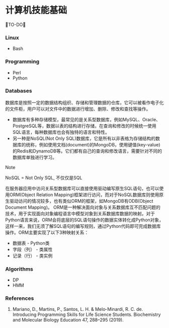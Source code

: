 # 计算机技能基础
🐘TO-DO🐘

### Linux
* Bash

### Programming
* Perl
* Python

### Databases
数据库是按照一定的数据结构组织、存储和管理数据的仓库，它可以被看作电子化的文件柜，用户可以对文件中的数据进行增加、删除、修改和查找等操作。
* 数据库有多种存储模型，最常见的是关系型数据库，例如MySQL、Oracle、PostgreSQL等，数据以表的结构进行存储，在查询和修改的时候统一使用SQL语言，每种数据库也会有独特的语言和特性。
* 另一种是NoSQL(Not Only SQL)数据库，它是所有以非表格为存储结构的数据库的统称，例如使用文档(document)的MongoDB，使用键值(key-value)的Redis和DynamoDB等。它们都有自己的查询和修改语言，需要针对不同的数据库单独进行学习。
> [!NOTE]
> NoSQL = Not Only SQL, 不仅仅是SQL

在服务器应用中访问关系型数据库可以直接使用驱动编写原生SQL语句，也可以使用ORM(Object Relation Mapping)框架进行访问，而对于NoSQL数据库则使用原生驱动访问的情况较多，也有类似ORM的框架，如MongoDB有ODB(Object Document Mapping)。
ORM是一种解决面向对象与关系数据库互不匹配问题的技术，用于实现面向对象编程语言中模型对象到关系数据库数据的映射。对于Python语言来说，ORM会将底层的SQL语句操作的数据实体转化成Python对象，这样一来，我们无须了解SQL语句的编写规则，通过Python代码即可完成数据库操作。ORM主要实现了以下3种映射关系：
* 数据表 - Python类
* 字段（列） - 类属性
* 记录（行） - 类实例


### Algorithms
* DP
* HMM

### References
1. Mariano, D., Martins, P., Santos, L. H. & Melo‐ Minardi, R. C. de. Introducing Programming Skills for Life Science Students. Biochemistry and Molecular Biology Education 47, 288–295 (2019).
